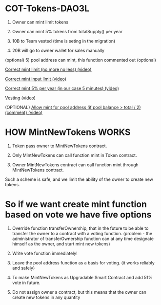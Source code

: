 # COT-Tokens-DAO3L

1) Owner can mint limit tokens

2) Owner can mint 5% tokens from totalSupply() per year

3) 10B to Team vested (time is seting in the migration)

4) 20B will go to owner wallet for sales manually

(optional)
5) pool address can mint, this function commented out (optional)

[Correct mint limit (no more no less) (video)](https://vk.com/videos223443924?z=video223443924_456239565%2Fpl_223443924_-2)

[Correct mint input limit (video)](https://vk.com/videos223443924?z=video223443924_456239559%2Fpl_223443924_-2)

[Correct mint 5% per year (in our case 5 minutes) (video)](https://vk.com/videos223443924?z=video223443924_456239561%2Fpl_223443924_-2)

[Vesting (video)](https://vk.com/videos223443924?z=video223443924_456239556%2Fpl_223443924_-2)

(OPTIONAL)
[Allow mint for pool address (if pool balance > total / 2) (comment) (video)](https://vk.com/videos223443924?z=video223443924_456239555%2Fpl_223443924_-2)


# HOW MintNewTokens WORKS

1) Token pass owner to MintNewTokens contract.

2) Only MintNewTokens can call function mint in Token contract.

3) Owner MintNewTokens contract can call function mint through MintNewTokens contract.

Such a scheme is safe, and we limit the ability of the owner to create new tokens.

# So if we want create mint function based on vote we have five options

1) Override function transferOwnership, that in the future to be able to transfer the owner to a contract with a voting function. (problem - the administrator of transferOwnership function can at any time designate himself as the owner, and start mint new tokens)

2) Write vote function immediately! 

3) Leave the pool address function as a basis for voting. (it works reliably and safely)

4) To make MintNewTokens as Upgradable Smart Contract and add 51% vote in future.

5) Do not assign owner a contract, but this means that the owner can create new tokens in any quantity
